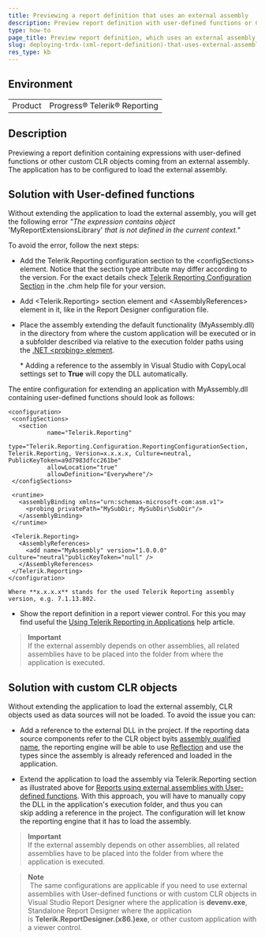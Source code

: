 ```yaml
---
title: Previewing a report definition that uses an external assembly
description: Preview report definition with user-defined functions or CLR objects defined in an external assembly
type: how-to
page_title: Preview report definition, which uses an external assembly with user-defined functions or CLR objects
slug: deploying-trdx-(xml-report-definition)-that-uses-external-assembly
res_type: kb
---
```


## Environment
<table>
	<tbody>
		<tr>
			<td>Product</td>
			<td>Progress® Telerik® Reporting</td>
		</tr>
	</tbody>
</table>

## Description

Previewing a report definition containing expressions with user-defined functions or other custom CLR objects coming from an external assembly. The application has to be configured to load the external assembly.
  
## Solution with User-defined functions

Without extending the application to load the external assembly, you will get the following error *"The expression contains object* 'MyReportExtensionsLibrary' *that is not defined in the current context."*

To avoid the error, follow the next steps:

- Add the Telerik.Reporting configuration section to the \<configSections\> element. Notice that the section type attribute may differ according to the version. For the exact details check <a href="/configuring-telerik-reporting" target="_blank">Telerik Reporting Configuration Section</a> in the .chm help file for your version.

- Add \<Telerik.Reporting\> section element and \<AssemblyReferences\> element in it, like in the Report Designer configuration file.

- Place the assembly extending the default functionality (MyAssembly.dll) in the directory from where the custom application will be executed or in a subfolder described via relative to the execution folder paths using the <a href="http://msdn.microsoft.com/en-US/library/823z9h8w%28v=vs.80%29" target="_blank">.NET \<probing\> element</a>.

    \* Adding a reference to the assembly in Visual Studio with CopyLocal settings set to **True** will copy the DLL automatically.

  

The entire configuration for extending an application with MyAssembly.dll containing user-defined functions should look as follows:

```
<configuration>  
 <configSections>  
   <section 
           name="Telerik.Reporting"
           type="Telerik.Reporting.Configuration.ReportingConfigurationSection, Telerik.Reporting, Version=x.x.x.x, Culture=neutral, PublicKeyToken=a9d7983dfcc261be"  
           allowLocation="true"  
           allowDefinition="Everywhere"/>  
 </configSections>
  
 <runtime>  
   <assemblyBinding xmlns="urn:schemas-microsoft-com:asm.v1">  
     <probing privatePath="MySubDir; MySubDir\SubDir"/> 
   </assemblyBinding>  
 </runtime>
  
 <Telerik.Reporting>  
   <AssemblyReferences>  
     <add name="MyAssembly" version="1.0.0.0" culture="neutral"publicKeyToken="null" />  
   </AssemblyReferences>  
 </Telerik.Reporting> 
</configuration>
```

    Where **x.x.x.x** stands for the used Telerik Reporting assembly version, e.g. 7.1.13.802.  
  
- Show the report definition in a report viewer control. For this you may find useful the <a href="/report-viewers-overview" target="_blank">Using Telerik Reporting in Applications</a> help article.

> **Important**
> <br>
> If the external assembly depends on other assemblies, all related assemblies have to be placed into the folder from where the application is executed.
  
## Solution with custom CLR objects  

Without extending the application to load the external assembly, CLR objects used as data sources will not be loaded. To avoid the issue you can:

- Add a reference to the external DLL in the project. If the reporting data source components refer to the CLR object by ​its <a href="https://msdn.microsoft.com/en-us/library/system.type.assemblyqualifiedname%28v=vs.110%29.aspx" target="_blank">assembly qualified name</a>, the reporting engine will be able to use <a href="https://msdn.microsoft.com/en-us/library/f7ykdhsy%28v=vs.110%29.aspx" target="_blank">Reflection</a> and use the types since the assembly is already referenced and loaded in the application.

- Extend the application to load the assembly via Telerik.Reporting section as illustrated above for [Reports using external assemblies with User-defined functions](/knowledge-base/deploying-trdx-\(xml-report-definition\)-that-uses-external-assembly#reports-using-external-assemblies-with-user-defined-functions). With this approach, you will have to manually copy the DLL in the application's execution folder, and thus you can skip adding a reference in the project. The configuration will let know the reporting engine that it has to load the assembly.

> **Important**
> <br>
> If the external assembly depends on other assemblies, all related assemblies have to be placed into the folder from where the application is executed.  
    
	
> **Note**
> <br>
> The same configurations are applicable if you need to use external assemblies with User-defined functions or with custom CLR objects in Visual Studio Report Designer where the application is **devenv.exe**, Standalone Report Designer where the application is **Telerik.ReportDesigner.(x86.)exe**, or other custom application with a viewer control.


